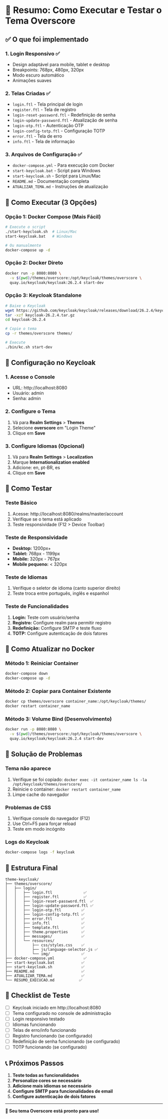# 🚀 Resumo: Como Executar e Testar o Tema Overscore

## ✅ O que foi implementado

### 1. Login Responsivo ✅
- Design adaptável para mobile, tablet e desktop
- Breakpoints: 768px, 480px, 320px
- Modo escuro automático
- Animações suaves

### 2. Telas Criadas ✅
- `login.ftl` - Tela principal de login
- `register.ftl` - Tela de registro
- `login-reset-password.ftl` - Redefinição de senha
- `login-update-password.ftl` - Atualização de senha
- `login-otp.ftl` - Autenticação OTP
- `login-config-totp.ftl` - Configuração TOTP
- `error.ftl` - Tela de erro
- `info.ftl` - Tela de informação

### 3. Arquivos de Configuração ✅
- `docker-compose.yml` - Para execução com Docker
- `start-keycloak.bat` - Script para Windows
- `start-keycloak.sh` - Script para Linux/Mac
- `README.md` - Documentação completa
- `ATUALIZAR_TEMA.md` - Instruções de atualização

## 🚀 Como Executar (3 Opções)

### Opção 1: Docker Compose (Mais Fácil)

```bash
# Execute o script
./start-keycloak.sh  # Linux/Mac
start-keycloak.bat   # Windows

# Ou manualmente
docker-compose up -d
```

### Opção 2: Docker Direto

```bash
docker run -p 8080:8080 \
  -v $(pwd)/themes/overscore:/opt/keycloak/themes/overscore \
  quay.io/keycloak/keycloak:26.2.4 start-dev
```

### Opção 3: Keycloak Standalone

```bash
# Baixe o Keycloak
wget https://github.com/keycloak/keycloak/releases/download/26.2.4/keycloak-26.2.4.tar.gz
tar -xzf keycloak-26.2.4.tar.gz
cd keycloak-26.2.4

# Copie o tema
cp -r themes/overscore themes/

# Execute
./bin/kc.sh start-dev
```

## 🔧 Configuração no Keycloak

### 1. Acesse o Console
- URL: http://localhost:8080
- Usuário: admin
- Senha: admin

### 2. Configure o Tema
1. Vá para **Realm Settings** > **Themes**
2. Selecione **overscore** em "Login Theme"
3. Clique em **Save**

### 3. Configure Idiomas (Opcional)
1. Vá para **Realm Settings** > **Localization**
2. Marque **Internationalization enabled**
3. Adicione: en, pt-BR, es
4. Clique em **Save**

## 🧪 Como Testar

### Teste Básico
1. Acesse: http://localhost:8080/realms/master/account
2. Verifique se o tema está aplicado
3. Teste responsividade (F12 > Device Toolbar)

### Teste de Responsividade
- **Desktop:** 1200px+
- **Tablet:** 768px - 1199px  
- **Mobile:** 320px - 767px
- **Mobile pequeno:** < 320px

### Teste de Idiomas
1. Verifique o seletor de idioma (canto superior direito)
2. Teste troca entre português, inglês e espanhol

### Teste de Funcionalidades
1. **Login:** Teste com usuário/senha
2. **Registro:** Configure realm para permitir registro
3. **Redefinição:** Configure SMTP e teste fluxo
4. **TOTP:** Configure autenticação de dois fatores

## 🔄 Como Atualizar no Docker

### Método 1: Reiniciar Container
```bash
docker-compose down
docker-compose up -d
```

### Método 2: Copiar para Container Existente
```bash
docker cp themes/overscore container_name:/opt/keycloak/themes/
docker restart container_name
```

### Método 3: Volume Bind (Desenvolvimento)
```bash
docker run -p 8080:8080 \
  -v $(pwd)/themes/overscore:/opt/keycloak/themes/overscore \
  quay.io/keycloak/keycloak:26.2.4 start-dev
```

## 🐛 Solução de Problemas

### Tema não aparece
1. Verifique se foi copiado: `docker exec -it container_name ls -la /opt/keycloak/themes/overscore/`
2. Reinicie o container: `docker restart container_name`
3. Limpe cache do navegador

### Problemas de CSS
1. Verifique console do navegador (F12)
2. Use Ctrl+F5 para forçar reload
3. Teste em modo incógnito

### Logs do Keycloak
```bash
docker-compose logs -f keycloak
```

## 📁 Estrutura Final

```
theme-keycloak/
├── themes/overscore/
│   ├── login/
│   │   ├── login.ftl              ✅
│   │   ├── register.ftl           ✅
│   │   ├── login-reset-password.ftl  ✅
│   │   ├── login-update-password.ftl ✅
│   │   ├── login-otp.ftl         ✅
│   │   ├── login-config-totp.ftl ✅
│   │   ├── error.ftl             ✅
│   │   ├── info.ftl              ✅
│   │   ├── template.ftl          ✅
│   │   ├── theme.properties      ✅
│   │   ├── messages/             ✅
│   │   └── resources/
│   │       ├── css/styles.css    ✅
│   │       ├── js/language-selector.js ✅
│   │       └── img/              ✅
├── docker-compose.yml             ✅
├── start-keycloak.bat            ✅
├── start-keycloak.sh             ✅
├── README.md                     ✅
├── ATUALIZAR_TEMA.md             ✅
└── RESUMO_EXECUCAO.md           ✅
```

## 🎯 Checklist de Teste

- [ ] Keycloak iniciado em http://localhost:8080
- [ ] Tema configurado no console de administração
- [ ] Login responsivo testado
- [ ] Idiomas funcionando
- [ ] Telas de erro/info funcionando
- [ ] Registro funcionando (se configurado)
- [ ] Redefinição de senha funcionando (se configurado)
- [ ] TOTP funcionando (se configurado)

## 📞 Próximos Passos

1. **Teste todas as funcionalidades**
2. **Personalize cores se necessário**
3. **Adicione mais idiomas se necessário**
4. **Configure SMTP para funcionalidades de email**
5. **Configure autenticação de dois fatores**

---

**🎉 Seu tema Overscore está pronto para uso!** 